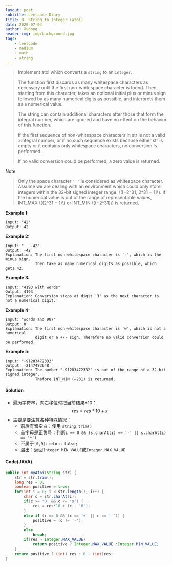 ```yaml
---
layout: post
subtitle: Leetcode Diary
title: 8. String to Integer (atoi)
date: 2020-07-04
author: Xudong
header-img: img/background.jpg
tags: 
    - leetcode
    - medium
    - math
    - string
---
```


>Implement atoi which converts a `string` to an `integer`.

>The function first discards as many whitespace characters as necessary until the first non-whitespace character is found. Then, starting from this character, takes an optional initial plus or minus sign followed by as many numerical digits as possible, and interprets them as a numerical value.
>
>The string can contain additional characters after those that form the integral number, which are ignored and have no effect on the behavior of this function.
>
>If the first sequence of non-whitespace characters in str is not a valid >integral number, or if no such sequence exists because either str is empty or it contains only whitespace characters, no conversion is performed.
>
>If no valid conversion could be performed, a zero value is returned.
>
Note:

>Only the space character `' '` is considered as whitespace character.
Assume we are dealing with an environment which could only store integers within the 32-bit signed integer range: \\([−2^31,  2^31 − 1]\\). If the numerical value is out of the range of representable values, INT_MAX \\((2^31 − 1)\\) or INT_MIN \\((−2^31)\\) is returned.

**Example 1:**
```
Input: "42"
Output: 42
```

**Example 2:**
```
Input: "   -42"
Output: -42
Explanation: The first non-whitespace character is '-', which is the minus sign.
             Then take as many numerical digits as possible, which gets 42.
```

**Example 3:**

```
Input: "4193 with words"
Output: 4193
Explanation: Conversion stops at digit '3' as the next character is not a numerical digit.
```

**Example 4:**

```
Input: "words and 987"
Output: 0
Explanation: The first non-whitespace character is 'w', which is not a numerical 
             digit or a +/- sign. Therefore no valid conversion could be performed.
```

**Example 5**:

```
Input: "-91283472332"
Output: -2147483648
Explanation: The number "-91283472332" is out of the range of a 32-bit signed integer.
             Thefore INT_MIN (−231) is returned.

```

#### Solution

- 遍历字符串，向右移位时把当前结果*10：
$$ res = res * 10 + x $$
- 主要是要注意各种特殊情况：
    - 前后有留空白：使用 `string.trim()`
    - 首字母是正负号：判断`i == 0 && (s.charAt(i) == '-' || s.charAt(i) == '+')`
    - 不属于`[0,9]`: `return false;`
    - 溢出：返回`Integer.MIN_VALUE`或`Integer.MAX_VALUE`  


#### Code(JAVA)

```java
public int myAtoi(String str) {
    str = str.trim();
    long res = 0;
    boolean positive = true;
    for(int i = 0; i < str.length(); i++) {
        char c = str.charAt(i);
        if(c >= '0' && c <= '9') {
            res = res*10 + (c - '0');
        } 
        else if (i == 0 && (c == '+' || c == '-')) {
            positive = (c != '-');
        }
        else
            break;
        if(res > Integer.MAX_VALUE)
            return positive ? Integer.MAX_VALUE :Integer.MIN_VALUE;
    }
    return positive ? (int) res : 0 - (int)res;
}

```


<script type="text/javascript" src="https://xudongliuharold.github.io/js/latex-math.js?config=default"></script>
